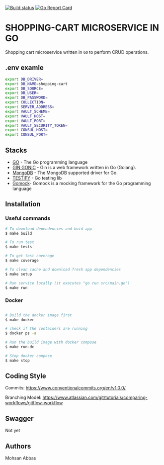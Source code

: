 [![Build status](https://github.com/mohsanabbas/cart-microservice/actions/workflows/go.yml/badge.svg?branch=release&event=push)](https://github.com/mohsanabbas/cart-microservice/actions/workflows/go.yml)
[![Go Report Card](https://goreportcard.com/badge/github.com/mohsanabbas/cart-microservice)](https://goreportcard.com/report/github.com/mohsanabbas/cart-microservice)

# SHOPPING-CART MICROSERVICE IN GO

Shopping cart microservice written in `GO` to perform CRUD operations.

## .env examle

```bash
export DB_DRIVER=
export DB_NAME=shopping-cart
export DB_SOURCE=
export DB_USER=
export DB_PASSWORD=
export COLLECTION=
export SERVER_ADDRESS=
export VAULT_SCHEME=
export VAULT_HOST=
export VAULT_PORT=
export VAULT_SECURITY_TOKEN=
export CONSUL_HOST=
export CONSUL_PORT=
```

## Stacks

- [GO](https://golang.org/) - The Go programming language
- [GIN GONIC](https://github.com/gin-gonic/gin) - Gin is a web framework written in Go (Golang).
- [MongoDB](https://github.com/mongodb/mongo-go-driver) - The MongoDB supported driver for Go.
- [TESTIFY](https://github.com/stretchr/testify) - Go testing lib
- [Gomock](https://github.com/golang/mock)- Gomock is a mocking framework for the Go programming language

## Installation

### Useful commands

```bash
# To download dependencies and buid app
$ make build
```

```bash
# To run test
$ make tests
```

```bash
# To get test coverage
$ make coverage
```

```bash
# To clean cache and download fresh app dependencies
$ make setup
```

```bash
# Run service locally (it executes "go run src/main.go")
$ make run
```

### Docker

```bash

# Build the docker image first
$ make docker

# check if the containers are running
$ docker ps -a

# Run the build image with docker compose
$ make run-dc

# Stop docker compose
$ make stop

```

## Coding Style

Commits: <https://www.conventionalcommits.org/en/v1.0.0/>

Branching Model: <https://www.atlassian.com/git/tutorials/comparing-workflows/gitflow-workflow>

## Swagger

Not yet

## Authors

Mohsan Abbas
